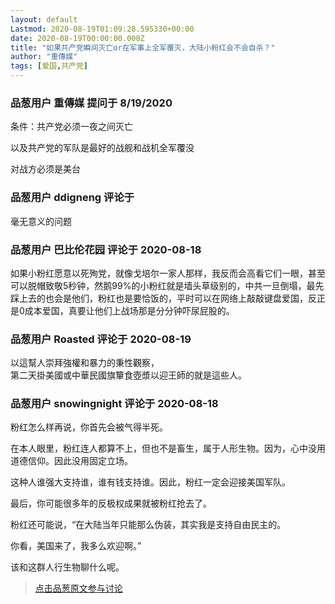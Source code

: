 ```yaml
---
layout: default
Lastmod: 2020-08-19T01:09:28.595330+00:00
date: 2020-08-19T00:00:00.000Z
title: "如果共产党瞬间灭亡or在军事上全军覆灭，大陆小粉红会不会自杀？"
author: "重傳媒"
tags: [爱国,共产党]
---
```



### 品葱用户 **重傳媒** 提问于 8/19/2020
    
条件：共产党必须一夜之间灭亡  
  
以及共产党的军队是最好的战舰和战机全军覆没  
  
对战方必须是美台
    
                

### 品葱用户 **ddigneng** 评论于 
        
毫无意义的问题
        
                

### 品葱用户 **巴比伦花园** 评论于 2020-08-18
        
如果小粉红愿意以死殉党，就像戈培尔一家人那样，我反而会高看它们一眼，甚至可以脱帽致敬5秒钟，然鹅99%的小粉红就是墙头草级别的，中共一旦倒塌，最先踩上去的也会是他们，粉红也是要恰饭的，平时可以在网络上敲敲键盘爱国，反正是0成本爱国，真要让他们上战场那是分分钟吓尿屁股的。
        
                

### 品葱用户 **Roasted** 评论于 2020-08-19
        
以這幫人崇拜強權和暴力的秉性觀察，  
第二天掛美國或中華民國旗簞食壺漿以迎王師的就是這些人。
        
                

### 品葱用户 **snowingnight** 评论于 2020-08-18
        
粉红怎么样再说，你首先会被气得半死。  
  
在本人眼里，粉红连人都算不上，但也不是畜生，属于人形生物。因为，心中没用道德信仰。因此没用固定立场。  
  
这种人谁强大支持谁，谁有钱支持谁。因此，粉红一定会迎接美国军队。  
  
最后，你可能很多年的反极权成果就被粉红抢去了。  
  
粉红还可能说，“在大陆当年只能那么伪装，其实我是支持自由民主的。  
  
你看，美国来了，我多么欢迎啊。”  
  
该和这群人行生物聊什么呢。
        
                





> [点击品葱原文参与讨论](https://pincong.rocks/question/29967)

